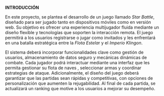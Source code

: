 
**INTRODUCCIÓN**

En este proyecto, se plantea el desarrollo de un juego llamado *Star Battle*, diseñado para ser jugado tanto en dispositivos móviles como en versión web. Su objetivo es ofrecer una experiencia multijugador fluida mediante un diseño flexible y tecnologías que soporten la interacción remota. El juego permitirá a los usuarios registrarse o jugar como invitados y les enfrentará en una batalla estratégica entre la *Flota Estela*r y el *Imperio Klingon*.

El sistema deberá incorporar funcionalidades clave como gestión de usuarios, almacenamiento de datos seguro y mecánicas dinámicas de combate. Cada jugador podrá interactuar mediante una interfaz que les permita gestionar su flota de naves , seleccionar armas y coordinar estrategias de ataque. Adicionalmente, el diseño del juego deberá garantizar que las partidas sean rápidas y competitivas, con opciones de personalización que aumenten la rejugabilidad. Al final de cada partida, se actualizará un ranking que motive a los usuarios a mejorar su desempeño.
